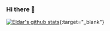 ### Hi there 👋
[![Eldar's github stats](https://github-readme-stats.vercel.app/api?username=romanalisoy&count_private=true&show_icons=true&theme=tokyonight&hide=prs)](https://www.linkedin.com/in/romanalisoy/){:target="_blank"}
<!--
**romanalisoy/romanalisoy** is a ✨ _special_ ✨ repository because its `README.md` (this file) appears on your GitHub profile.

<a href="http://example.com/" target="_blank">Hello, world!</a>

Here are some ideas to get you started:

- 🔭 I’m currently working on ...
- 🌱 I’m currently learning ...
- 👯 I’m looking to collaborate on ...
- 🤔 I’m looking for help with ...
- 💬 Ask me about ...
- 📫 How to reach me: ...
- 😄 Pronouns: ...
- ⚡ Fun fact: ...
-->
